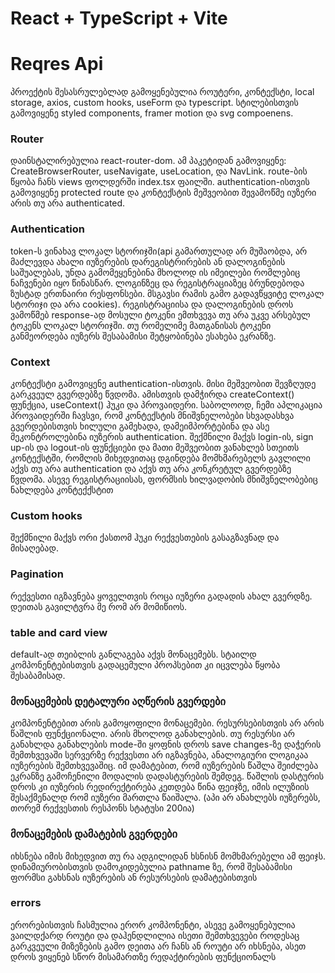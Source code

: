 # React + TypeScript + Vite

# Reqres Api

პროექტის შესასრულებლად გამოყენებულია როუტერი, კონტექსტი, local storage, axios, custom hooks, useForm და typescript. სტილებისთვის გამოვიყენე styled components, framer motion და svg compoenens.

### Router 
დაინსტალირებულია react-router-dom. ამ პაკეტიდან გამოვიყენე: CreateBrowserRouter, useNavigate, useLocation, და NavLink.
route-ბის წყობა ჩანს views ფოლდერში index.tsx ფაილში. authentication-ისთვის გამოვიყენე protected route და კონტექსტის მეშვეობით შევამოწმე იუზერი არის თუ არა authenticated. 

### Authentication
token-ს ვინახავ ლოკალ სტორიჯში(api გამართულად არ მუშაობდა, არ მაძლევდა ახალი იუზერების დარეგისტრირების ან დალოგინების საშუალებას, უნდა გამომეყენებინა მხოლოდ ის იმეილები რომლებიც ნაჩვენები იყო წინასწარ. ლოგინზეც და რეგისტრაციაზეც ბრუნდებოდა ზუსტად ერთნაირი რესფონსები. მსგავსი რამის გამო გადავწყვიტე ლოკალ სტორიჯი და არა cookies). რეგისტრაციისა და დალოგინების დროს ვამოწმებ response-ად მოსული ტოკენი ემთხვევა თუ არა უკვე არსებულ ტოკენს ლოკალ სტორიჯში. თუ რომელიმე მათგანისას ტოკენი განმეორდება იუზერს შესაბამისი შეტყობინება ესახება ეკრანზე.

### Context
კონტექსტი გამოვიყენე authentication-ისთვის. მისი მეშვეობით შევზღუდე გარკვეულ გვერდებზე წვდომა. ამისთვის დამჭირდა createContext() ფუნქცია, useContext() ჰუკი და პროვაიდერი. საბოლოოდ, ჩემი აპლიკაცია პროვაიდერში ჩავსვი, რომ კონტექსტის მნიშვნელობები სხვადასხვა გვერდებისთვის ხილული გამეხადა, დამეიმპორტებინა და ასე მეკონტროლებინა იუზერის authentication. შექმნილი მაქვს login-ის, sign up-ის და logout-ის ფუნქციები და მათი მეშვეობით ვანახლებ სთეითს კონტექსტში, რომლის მიხედვითაც დგინდება მომხმარებელს გავლილი აქვს თუ არა authentication და აქვს თუ არა კონკრეტულ გვერდებზე წვდომა.
ასევე რეგისტრაციისას, ფორმსის ხილვადობის მნიშვნელობებიც ნახლდება კონტექქსტით

### Custom hooks
შექმნილი მაქვს ორი ქასთომ ჰუკი რექვესთების გასაგზავნად და მისაღებად.

### Pagination
რექვესთი იგზავნება ყოველთვის როცა იუზერი გადადის ახალ გვერდზე. დეითას გავილტვრა მე რომ არ მომიწიოს.

### table and card view
default-ად თეიბლის განლაგება აქვს მონაცემებს. სტაილდ კომპონენტებისთვის გადაცემული პროპსებით კი იცვლება წყობა შესაბამისად. 

### მონაცემების დეტალური აღწერის გვერდები
კომპონენტებით არის გამოყოფილი მონაცემები. რესურსებისთვის არ არის წაშლის ფუნქციონალი. არის მხოლოდ განახლების. თუ რესურსი არ განახლდა განახლების mode-ში ყოფნის დროს save changes-ზე დაჭერის შემთხვევაში სერვერზე რექვესთი არ იგზავნება, ანალოგიური ლოგიკაა იუზერების შემთხვევაშიც. იმ დამატებით, რომ იუზერების წაშლა შეიძლება ეკრანზე გამოჩენილი მოდალის დადასტურების შემდეგ. წაშლის დასტურის დროს კი იუზერის რედირექტირება კეთდება წინა ფეიჯზე, იმის ილუზიის შესაქმენალდ რომ იუზერი მართლა წაიშალა. (აპი არ ანახლებს იუზერებს, თორემ რექვესთის რესპონს სტატუსი 200ია)

### მონაცემების დამატების გვერდები
იხსნება იმის მიხედვით თუ რა ადგილიდან ხსნისნ მომხმარებელი ამ ფეიჯს. დინამიურობისთვის დამოკიდებულია pathname ზე, რომ შესაბამისი ფორმსი გახსნას იუზერების ან რესურსების დამატებისთვის

### errors
ერორებისთვის ჩასმულია ერორ კომპონენტი, ასევე გამოყენებულია ვაილდქარდ როუტი და დაჰენდლილია ისეთი შემთხვევები როდესაც გარკვეული მიზეზების გამო დეითა არ ჩანს ან როუტი არ იხსნება, ასეთ დროს ვიყენებ სწორ მისამართზე რედაქტირების ფუნქციონალს
